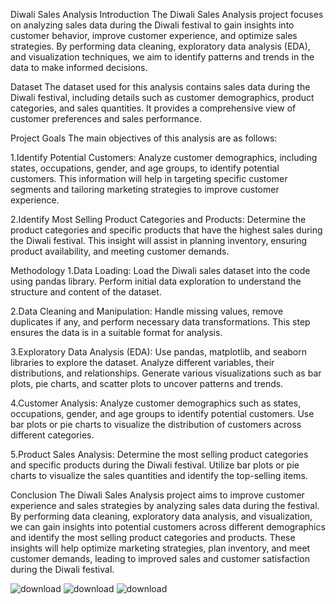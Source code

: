 Diwali Sales Analysis
Introduction
The Diwali Sales Analysis project focuses on analyzing sales data during the Diwali festival to gain insights into customer behavior, improve customer experience, and optimize sales strategies. By performing data cleaning, exploratory data analysis (EDA), and visualization techniques, we aim to identify patterns and trends in the data to make informed decisions.

Dataset
The dataset used for this analysis contains sales data during the Diwali festival, including details such as customer demographics, product categories, and sales quantities. It provides a comprehensive view of customer preferences and sales performance.

Project Goals
The main objectives of this analysis are as follows:

1.Identify Potential Customers: Analyze customer demographics, including states, occupations, gender, and age groups, to identify potential customers. This information will help in targeting specific customer segments and tailoring marketing strategies to improve customer experience.

2.Identify Most Selling Product Categories and Products: Determine the product categories and specific products that have the highest sales during the Diwali festival. This insight will assist in planning inventory, ensuring product availability, and meeting customer demands.

Methodology
1.Data Loading: Load the Diwali sales dataset into the code using pandas library. Perform initial data exploration to understand the structure and content of the dataset.

2.Data Cleaning and Manipulation: Handle missing values, remove duplicates if any, and perform necessary data transformations. This step ensures the data is in a suitable format for analysis.

3.Exploratory Data Analysis (EDA): Use pandas, matplotlib, and seaborn libraries to explore the dataset. Analyze different variables, their distributions, and relationships. Generate various visualizations such as bar plots, pie charts, and scatter plots to uncover patterns and trends.

4.Customer Analysis: Analyze customer demographics such as states, occupations, gender, and age groups to identify potential customers. Use bar plots or pie charts to visualize the distribution of customers across different categories.

5.Product Sales Analysis: Determine the most selling product categories and specific products during the Diwali festival. Utilize bar plots or pie charts to visualize the sales quantities and identify the top-selling items.

Conclusion
The Diwali Sales Analysis project aims to improve customer experience and sales strategies by analyzing sales data during the festival. By performing data cleaning, exploratory data analysis, and visualization, we can gain insights into potential customers across different demographics and identify the most selling product categories and products. These insights will help optimize marketing strategies, plan inventory, and meet customer demands, leading to improved sales and customer satisfaction during the Diwali festival.

![download](https://github.com/omk717/Diwali-sales-analysis/assets/91830654/7daaa177-47ac-4241-bec3-81cbd6b640f2)
![download](https://github.com/omk717/Diwali-sales-analysis/assets/91830654/3f9755d1-37b0-41f9-b25c-f4bef42d9495)
![download](https://github.com/omk717/Diwali-sales-analysis/assets/91830654/f1b255c0-eb8d-4157-b852-f6326589de05)
